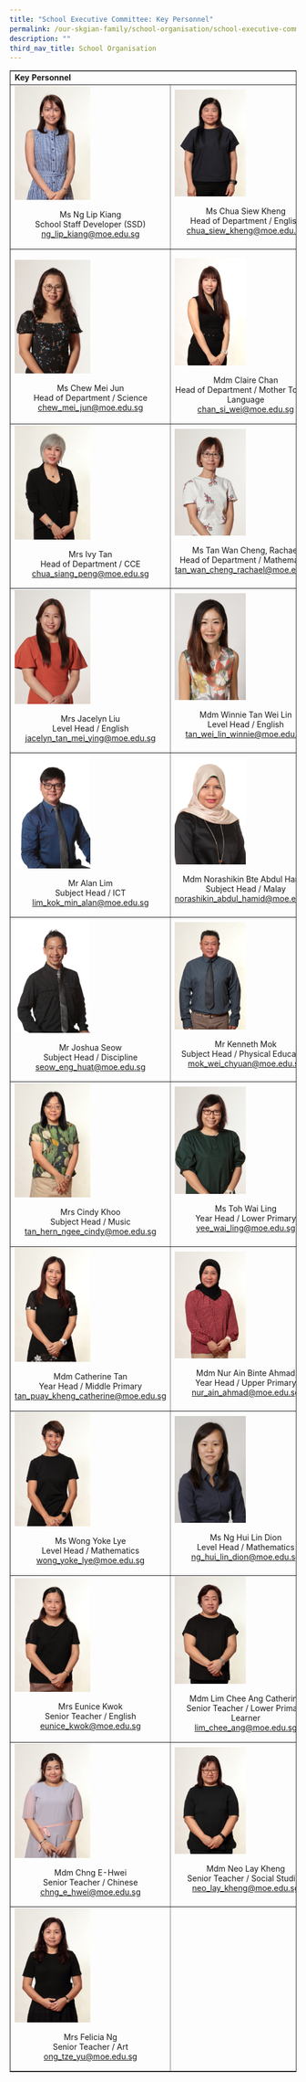 ```yaml
---
title: "School Executive Committee: Key Personnel"
permalink: /our-skgian-family/school-organisation/school-executive-committee/key-personnel/
description: ""
third_nav_title: School Organisation
---
```

<table style="border-collapse: collapse; width: 100%;" border="1">
<tbody>
<tr>
<td colspan="2"><strong>Key Personnel</strong></td>
</tr>
<tr>
<td style="width: 50%;"><img style="width: 50%;" src="/images/kp1.jpg"><p style="text-align: center;">Ms Ng Lip Kiang<br>School Staff Developer (SSD)<br><a href="mailto:ng_lip_kiang@moe.edu.sg" target="">ng_lip_kiang@moe.edu.sg</a></p></td>
<td style="width: 50%;"><img style="width: 50%;" src="/images/kp2.jpg"><p style="text-align: center;">Ms Chua Siew Kheng<br>Head of Department / English<br><a href="mailto:chua_siew_kheng@moe.edu.sg">chua_siew_kheng@moe.edu.sg</a></p></td>
</tr>
<tr>
<td style="width: 50%;"><p style="text-align: center;"></p>
  <p style="text-align: center;"></p>
  <p style="text-align: center;"></p>
	<img style="width: 50%;" src="/images/kp7.jpg">
  <p style="text-align: center;">Ms Chew Mei Jun <br>
    Head of Department / Science<a href="mailto:chew_mei_jun@moe.edu.sg"><br>
      chew_mei_jun@moe.edu.sg</a></p></td>
<td style="width: 50%;"><p style="text-align: center;"></p>
	<p style="text-align: center;"></p>
	<img style="width: 50%;" src="/images/kp4.jpg"><p style="text-align: center;">Mdm Claire Chan<br>Head of Department / Mother Tongue Language<br><a href="mailto:chan_si_wei@moe.edu.sg">chan_si_wei@moe.edu.sg</a></p></td>
</tr>
<tr>
<td style="width: 50%;"><img style="width: 50%;" src="/images/kp5.jpg"><p style="text-align: center;">Mrs Ivy Tan<br>Head of Department / CCE<br><a href="mailto:chua_siang_peng@moe.edu.sg">chua_siang_peng@moe.edu.sg</a></p></td>
<td style="width: 50%;"><img style="width: 50%;" src="/images/kp8.jpg"><p style="text-align: center;">Ms Tan Wan Cheng, Rachael<br>Head of Department / Mathematics<br><a href="mailto:tan_wan_cheng_rachael@moe.edu.sg">tan_wan_cheng_rachael@moe.edu.sg</a></p></td>
</tr>
<tr>
<td style="width: 50%;"><img style="width: 50%;" src="/images/kp18.jpg"><p style="text-align: center;">Mrs Jacelyn Liu<br>Level Head / English<br><a href="mailto:jacelyn_tan_mei_ying@moe.edu.sg">jacelyn_tan_mei_ying@moe.edu.sg</a></p></td>
<td style="width: 50%;"><img style="width: 50%;" src="/images/kp0025.jpeg"><p style="text-align: center;">Mdm Winnie Tan Wei Lin<br>
  Level Head / English<br><a href="mailto:tan_wei_lin_winnie@moe.edu.sg">tan_wei_lin_winnie@moe.edu.sg</a></p></td>
</tr>
<tr>
<td style="width: 50%;"><img style="width: 50%;" src="/images/kp9.jpg"><p style="text-align: center;">Mr Alan Lim<br>Subject Head / ICT<br><a href="mailto:lim_kok_min_alan@moe.edu.sg">lim_kok_min_alan@moe.edu.sg</a></p></td>
<td style="width: 50%;"><img style="width: 50%;" src="/images/kp10.jpg"><p style="text-align: center;">Mdm Norashikin Bte Abdul Hamid <br>Subject Head / Malay<br><a href="mailto:norashikin_abdul_hamid@moe.edu.sg">norashikin_abdul_hamid@moe.edu.sg</a></p></td>
</tr>
<tr>
<td style="width: 50%;"><img style="width: 50%;" src="/images/kp11.jpg"><p style="text-align: center;">Mr Joshua Seow<br>Subject Head / Discipline<br><a href="mailto:seow_eng_huat@moe.edu.sg">seow_eng_huat@moe.edu.sg</a></p></td>
<td style="width: 50%;"><img style="width: 50%;" src="/images/kp12.jpg"><p style="text-align: center;">Mr Kenneth Mok<br>Subject Head / Physical Education<br><a href="mailto:mok_wei_chyuan@moe.edu.sg">mok_wei_chyuan@moe.edu.sg</a></p></td>
</tr>
<tr>
<td style="width: 50%;"><img style="width: 50%;" src="/images/kp13.jpg"><p style="text-align: center;">Mrs Cindy Khoo<br>Subject Head / Music<br><a href="mailto:tan_hern_ngee_cindy@moe.edu.sg">tan_hern_ngee_cindy@moe.edu.sg</a></p></td>
<td style="width: 50%;"><img style="width: 50%;" src="/images/kp14.jpg"><p style="text-align: center;">Ms Toh Wai Ling<br>Year Head / Lower Primary<br><a href="mailto:yee_wai_ling@moe.edu.sg">yee_wai_ling@moe.edu.sg</a></p></td>
</tr>
<tr>
<td style="width: 50%;"><img style="width: 50%;" src="/images/kp15.jpg"><p style="text-align: center;">Mdm Catherine Tan<br>Year Head / Middle Primary<br><a href="mailto:tan_puay_kheng_catherine@moe.edu.sg">tan_puay_kheng_catherine@moe.edu.sg</a></p></td>
<td style="width: 50%;"><img style="width: 50%;" src="/images/kp16.jpg"><p style="text-align: center;">Mdm Nur Ain Binte Ahmad<br>Year Head / Upper Primary<br><a href="mailto:nur_ain_ahmad@moe.edu.sg">nur_ain_ahmad@moe.edu.sg</a></p></td>
</tr>
<tr>
<td style="width: 50%;"><img style="width: 50%;" src="/images/kp17.jpg"><p style="text-align: center;">Ms Wong Yoke Lye<br>Level Head / Mathematics<br><a href="mailto:wong_yoke_lye@moe.edu.sg">wong_yoke_lye@moe.edu.sg</a></p></td>
<td style="width: 50%;"><img style="width: 50%;" src="/images/kp0026.JPG"><p style="text-align: center;">Ms Ng Hui Lin Dion<br>
  Level Head / Mathematics<br><a href="mailto:ng_hui_lin_dion@moe.edu.sg">ng_hui_lin_dion@moe.edu.sg</a></p></td>
</tr>
<tr>
<td style="width: 50%;"><img style="width: 50%;" src="/images/kp19.jpg"><p style="text-align: center;">Mrs Eunice Kwok<br>Senior Teacher / English<br><a href="mailto:eunice_kwok@moe.edu.sg">eunice_kwok@moe.edu.sg</a></p></td>
<td style="width: 50%;"><img style="width: 50%;" src="/images/kp20.jpg"><p style="text-align: center;">Mdm Lim Chee Ang Catherine<br>Senior Teacher / Lower Primary Learner<br><a href="mailto:lim_chee_ang@moe.edu.sg">lim_chee_ang@moe.edu.sg</a></p></td>
</tr>
<tr>
<td style="width: 50%;"><img style="width: 50%;" src="/images/kp21.jpg"><p style="text-align: center;">Mdm Chng E-Hwei<br>Senior Teacher / Chinese<br><a href="mailto:chng_e_hwei@moe.edu.sg">chng_e_hwei@moe.edu.sg</a></p></td>
<td style="width: 50%;"><img style="width: 50%;" src="/images/kp22.jpg"><p style="text-align: center;">Mdm Neo Lay Kheng<br>Senior Teacher / Social Studies<br><a href="mailto:neo_lay_kheng@moe.edu.sg">neo_lay_kheng@moe.edu.sg</a></p></td>
</tr>
<tr>
<td style="width: 50%;"><img style="width: 50%;" src="/images/kp23.jpg"><p style="text-align: center;">Mrs Felicia Ng<br>Senior Teacher / Art<br><a href="mailto:ong_tze_yu@moe.edu.sg">ong_tze_yu@moe.edu.sg</a></p></td>
<td style="width: 50%;"><p></p></td>
</tr>
</tbody>
</table>
